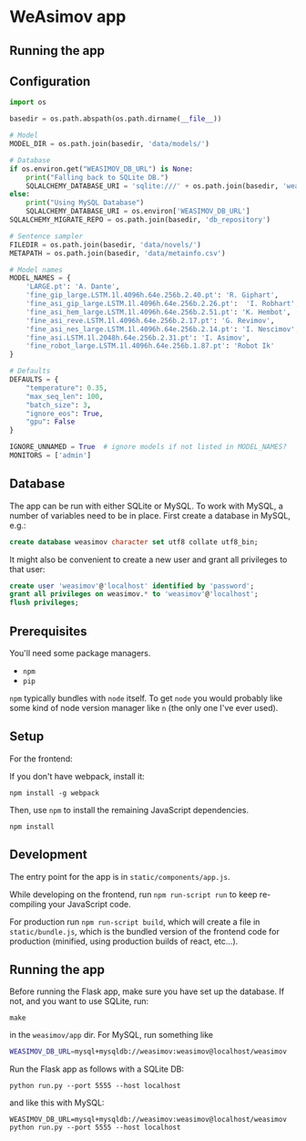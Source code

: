 
# WeAsimov app

## Running the app

## Configuration

```python
import os

basedir = os.path.abspath(os.path.dirname(__file__))

# Model
MODEL_DIR = os.path.join(basedir, 'data/models/')

# Database
if os.environ.get("WEASIMOV_DB_URL") is None:
    print("Falling back to SQLite DB.")
    SQLALCHEMY_DATABASE_URI = 'sqlite:///' + os.path.join(basedir, 'weasimov.db') + '?check_same_thread=False'
else:
    print("Using MySQL Database")
    SQLALCHEMY_DATABASE_URI = os.environ['WEASIMOV_DB_URL']
SQLALCHEMY_MIGRATE_REPO = os.path.join(basedir, 'db_repository')

# Sentence sampler
FILEDIR = os.path.join(basedir, 'data/novels/')
METAPATH = os.path.join(basedir, 'data/metainfo.csv')

# Model names
MODEL_NAMES = {
    'LARGE.pt': 'A. Dante',
    'fine_gip_large.LSTM.1l.4096h.64e.256b.2.40.pt': 'R. Giphart',
    'fine_asi_gip_large.LSTM.1l.4096h.64e.256b.2.26.pt':  'I. Robhart',
    'fine_asi_hem_large.LSTM.1l.4096h.64e.256b.2.51.pt': 'K. Hembot',
    'fine_asi_reve.LSTM.1l.4096h.64e.256b.2.17.pt': 'G. Revimov',
    'fine_asi_nes_large.LSTM.1l.4096h.64e.256b.2.14.pt': 'I. Nescimov',
    'fine_asi.LSTM.1l.2048h.64e.256b.2.31.pt': 'I. Asimov',
    'fine_robot_large.LSTM.1l.4096h.64e.256b.1.87.pt': 'Robot Ik'
}

# Defaults
DEFAULTS = {
    "temperature": 0.35,
    "max_seq_len": 100,
    "batch_size": 3,
    "ignore_eos": True,
    "gpu": False
}

IGNORE_UNNAMED = True  # ignore models if not listed in MODEL_NAMES?
MONITORS = ['admin']
```

## Database

The app can be run with either SQLite or MySQL. To work with MySQL, a number of variables need to be in place. First create a database in MySQL, e.g.:

```sql
create database weasimov character set utf8 collate utf8_bin;
```

It might also be convenient to create a new user and grant all privileges to that user:

```sql
create user 'weasimov'@'localhost' identified by 'password';
grant all privileges on weasimov.* to 'weasimov'@'localhost';
flush privileges;
```

## Prerequisites

You'll need some package managers.

- `npm`
- `pip`

`npm` typically bundles with `node` itself. To get `node` you would probably like some kind of node version manager like `n` (the only one I've ever used).

## Setup

For the frontend:

If you don't have webpack, install it:

```
npm install -g webpack
```

Then, use `npm` to install the remaining JavaScript dependencies.

```
npm install
```

## Development

The entry point for the app is in `static/components/app.js`.

While developing on the frontend, run `npm run-script run` to keep re-compiling your JavaScript code.

For production run `npm run-script build`, which will create a file in `static/bundle.js`, which is 
the bundled version of the frontend code for production (minified, using production builds of react, etc...).

## Running the app

Before running the Flask app, make sure you have set up the database. If not, and you want to use SQLite, run:

```make```

in the `weasimov/app` dir. For MySQL, run something like

```bash
WEASIMOV_DB_URL=mysql+mysqldb://weasimov:weasimov@localhost/weasimov
```

Run the Flask app as follows with a SQLite DB:

```
python run.py --port 5555 --host localhost
```

and like this with MySQL:

```
WEASIMOV_DB_URL=mysql+mysqldb://weasimov:weasimov@localhost/weasimov python run.py --port 5555 --host localhost
```
